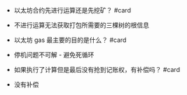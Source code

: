 - 以太坊合约先进行运算还是先挖矿？ #card
- 不进行运算无法获取打包所需要的三棵树的根信息

- 以太坊 gas 最主要的目的是什么？ #card
- 停机问题不可解 - 避免死循环

- 如果执行了计算但是最后没有抢到记账权，有补偿吗？ #card
- 没有补偿
